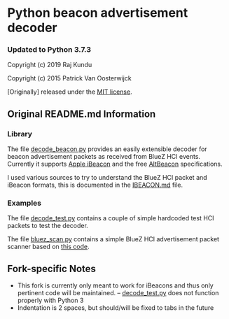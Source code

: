 # Python beacon advertisement decoder
### Updated to Python 3.7.3

Copyright (c) 2019 Raj Kundu

Copyright (c) 2015 Patrick Van Oosterwijck

[Originally] released under the [MIT license](LICENSE).

## Original README.md Information

### Library

The file [decode_beacon.py](decode_beacon.py) provides an easily extensible decoder for beacon advertisement packets as received from BlueZ HCI events.  Currently it supports [Apple iBeacon](https://developer.apple.com/ibeacon/) and the free [AltBeacon](https://github.com/AltBeacon/spec) specifications.

I used various sources to try to understand the BlueZ HCI packet and iBeacon formats, this is documented in the [IBEACON.md](IBEACON.md) file.

### Examples

The file [decode_test.py](decode_test.py) contains a couple of simple hardcoded test HCI packets to test the decoder.

The file [bluez_scan.py](bluez_scan.py) contains a simple BlueZ HCI advertisement packet scanner based on [this code](https://github.com/switchdoclabs/iBeacon-Scanner-).

## Fork-specific Notes
- This fork is currently only meant to work for iBeacons and thus only pertinent code will be maintained.
– [decode_test.py](decode_test.py) does not function properly with Python 3
- Indentation is 2 spaces, but should/will be fixed to tabs in the future
